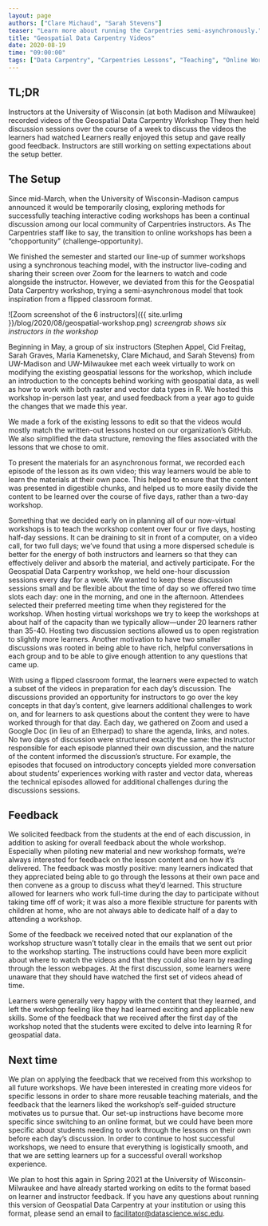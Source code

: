 ```yaml
---
layout: page
authors: ["Clare Michaud", "Sarah Stevens"]
teaser: "Learn more about running the Carpentries semi-asynchronously."
title: "Geospatial Data Carpentry Videos"
date: 2020-08-19
time: "09:00:00"
tags: ["Data Carpentry", "Carpentries Lessons", "Teaching", "Online Workshops"]
---
```


## TL;DR
Instructors at the University of Wisconsin (at both Madison and Milwaukee) recorded videos of the Geospatial Data Carpentry Workshop
They then held discussion sessions over the course of a week to discuss the videos the learners had watched
Learners really enjoyed this setup and gave really good feedback.
Instructors are still working on setting expectations about the setup better.

## The Setup

Since mid-March, when the University of Wisconsin-Madison campus announced it would be temporarily closing, exploring methods for successfully teaching interactive coding workshops has been a continual discussion among our local community of Carpentries instructors. As The Carpentries staff like to say, the transition to online workshops has been a “chopportunity” (challenge-opportunity). 

We finished the semester and started our line-up of summer workshops using a synchronous teaching model, with the instructor live-coding and sharing their screen over Zoom for the learners to watch and code alongside the instructor. However, we deviated from this for the Geospatial Data Carpentry workshop, trying a semi-asynchronous model that took inspiration from a flipped classroom format. 

![Zoom screenshot of the 6 instructors]({{ site.urlimg }}/blog/2020/08/geospatial-workshop.png)
_screengrab shows six instructors in the workshop_

Beginning in May, a group of six instructors (Stephen Appel, Cid Freitag, Sarah Graves, Maria Kamenetsky, Clare Michaud, and Sarah Stevens) from UW-Madison and UW-Milwaukee met each week virtually to work on modifying the existing geospatial lessons for the workshop, which include an introduction to the concepts behind working with geospatial data, as well as how to work with both raster and vector data types in R. We hosted this workshop in-person last year, and used feedback from a year ago to guide the changes that we made this year. 

We made a fork of the existing lessons to edit so that the videos would mostly match the written-out lessons hosted on our organization’s GitHub. We also simplified the data structure, removing the files associated with the lessons that we chose to omit. 

To present the materials for an asynchronous format, we recorded each episode of the lesson as its own video; this way learners would be able to learn the materials at their own pace.
This helped to ensure that the content was presented in digestible chunks, and helped us to more easily divide the content to be learned over the course of five days, rather than a two-day workshop. 

Something that we decided early on in planning all of our now-virtual workshops is to teach the workshop content over four or five days, hosting half-day sessions. It can be draining to sit in front of a computer, on a video call, for two full days; we’ve found that using a more dispersed schedule is better for the energy of both instructors and learners so that they can effectively deliver and absorb the material, and actively participate. For the Geospatial Data Carpentry workshop, we held one-hour discussion sessions every day for a week. We wanted to keep these discussion sessions small and be flexible about the time of day so we offered two time slots each day: one in the morning, and one in the afternoon. Attendees selected their preferred meeting time when they registered for the workshop. When hosting virtual workshops we try to keep the workshops at about half of the capacity than we typically allow—under 20 learners rather than 35-40. Hosting two discussion sections allowed us to open registration to slightly more learners. Another motivation to have two smaller discussions was rooted in being able to have rich, helpful conversations in each group and to be able to give enough attention to any questions that came up. 

With using a flipped classroom format, the learners were expected to watch a subset of the videos in preparation for each day’s discussion. The discussions provided an opportunity for instructors to go over the key concepts in that day’s content, give learners additional challenges to work on, and for learners to ask questions about the content they were to have worked through for that day. Each day, we gathered on Zoom and used a Google Doc (in lieu of an Etherpad) to share the agenda, links, and notes. No two days of discussion were structured exactly the same: the instructor responsible for each episode planned their own discussion, and the nature of the content informed the discussion’s structure. For example, the episodes that focused on introductory concepts yielded more conversation about students’ experiences working with raster and vector data, whereas the technical episodes allowed for additional challenges during the discussions sessions. 

## Feedback

We solicited feedback from the students at the end of each discussion, in addition to asking for overall feedback about the whole workshop. Especially when piloting new material and new workshop formats, we’re always interested for feedback on the lesson content and on how it’s delivered. The feedback was mostly positive: many learners indicated that they appreciated being able to go through the lessons at their own pace and then convene as a group to discuss what they’d learned. This structure allowed for learners who work full-time during the day to participate without taking time off of work; it was also a more flexible structure for parents with children at home, who are not always able to dedicate half of a day to attending a workshop. 

Some of the feedback we received noted that our explanation of the workshop structure wasn’t totally clear in the emails that we sent out prior to the workshop starting. The instructions could have been more explicit about where to watch the videos and that they could also learn by reading through the lesson webpages. At the first discussion, some learners were unaware that they should have watched the first set of videos ahead of time. 

Learners were generally very happy with the content that they learned, and left the workshop feeling like they had learned exciting and applicable new skills. Some of the feedback that we received after the first day of the workshop noted that the students were excited to delve into learning R for geospatial data.

## Next time

We plan on applying the feedback that we received from this workshop to all future workshops. We have been interested in creating more videos for specific lessons in order to share more reusable teaching materials, and the feedback that the learners liked the workshop’s self-guided structure motivates us to pursue that. Our set-up instructions have become more specific since switching to an online format, but we could have been more specific about students needing to work through the lessons on their own before each day’s discussion. In order to continue to host successful workshops, we need to ensure that everything is logistically smooth, and that we are setting learners up for a successful overall workshop experience. 

We plan to host this again in Spring 2021 at the University of Wisconsin-Milwaukee and have already started working on edits to the format based on learner and instructor feedback.  If you have any questions about running this version of Geospatial Data Carpentry at your institution or using this format, please send an email to [facilitator@datascience.wisc.edu](mailto:facilitator@datascience.wisc.edu).
